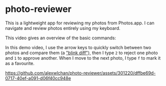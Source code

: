 # photo-reviewer

This is a lightweight app for reviewing my photos from Photos.app.
I can navigate and review photos entirely using my keyboard.

This video gives an overview of the basic commands:

In this demo video, I use the arrow keys to quickly switch between two photos and compare them (a ["blink diff"][blink_diff]), then I type `2` to reject one photo and `1` to approve another.
When I move to the next photo, I type `f` to mark it as a favourite.



https://github.com/alexwlchan/photo-reviewer/assets/301220/dffbe69d-0717-40ef-a091-d06f40cc948e

[blink_diff]: https://en.wikipedia.org/wiki/Blink_comparator
